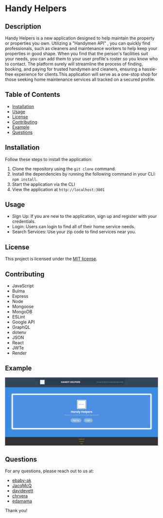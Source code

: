 # Handy Helpers

## Description
Handy Helpers is a new application designed to help maintain the property or properties you own. Utilizing a "Handymen API" , you can quickly find professionals, such as cleaners and maintenance workers to help keep your properties in good shape. When you find that the person's facilities suit your needs, you can add them to your user profile's roster so you know who to contact. The platform surely will streamline the process of finding, booking, and paying for trusted handymen and cleaners, ensuring a hassle-free experience for clients.This application will serve as a one-stop shop for those seeking home maintenance services all tracked on a secured profile.


## Table of Contents
- [Installation](#installation)
- [Usage](#usage)
- [License](#license)
- [Contributing](#contributing)
- [Example](#example)
- [Questions](#questions)


## Installation
Follow these steps to install the application:
1. Clone the repository using the `git clone` command.
2. Install the dependencies by running the following command in your CLI: `npm install`.
3. Start the application via the CLI
4. View the application at `http://localhost:3001`


## Usage
- Sign Up: If you are new to the application, sign up and register with your credentials.
- Login: Users can login to find all of their home service needs.
- Search Services: Use your zip code to find services near you.


## License
This project is licensed under the [MIT license](https://opensource.org/license/MIT).


## Contributing
- JavaScript
- Bulma
- Express
- Node
- Mongoose
- MongoDB
- ESLint
- Google API
- GraphQL
- dotenv
- JSON
- React
- JWTe
- Render

## Example
![](./client/public/images/example.png)
## Questions
For any questions, please reach out to us at:
- [ebaby-ak](https://github.com/ebaby-ak)
- [JacqMcQ](https://github.com/JacqMcQ)
- [davidevett](https://github.com/davidevett)
- [chrvera](https://github.com/chrvera)
- [edamama](https://github.com/edamama)

Thank you!